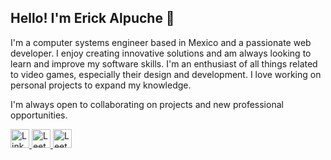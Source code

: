 ## Hello! I'm Erick Alpuche 👾

I'm a computer systems engineer based in Mexico and a passionate web developer. I enjoy creating innovative solutions and am always looking to learn and improve my software skills. I'm an enthusiast of all things related to video games, especially their design and development. I love working on personal projects to expand my knowledge.

I'm always open to collaborating on projects and new professional opportunities.

<a href="https://www.linkedin.com/in/erickalpucheh/" target="_blank" rel="noreferrer">
  <img src="https://upload.wikimedia.org/wikipedia/commons/thumb/8/81/LinkedIn_icon.svg/2048px-LinkedIn_icon.svg.png" alt="LinkedIn" width="30" height="30" />
</a>
<a href="https://leetcode.com/u/erick_dev111/" target="_blank" rel="noreferrer">
  <img src="https://cdn.theorg.com/36218b9f-879b-481e-9332-ebc4692d7587_thumb.jpg" alt="LeetCode" width="30" height="30" />
</a>
<a href="https://leetcode.com/u/erick_dev111/](https://x.com/erick_dev111" target="_blank" rel="noreferrer">
  <img src="https://upload.wikimedia.org/wikipedia/commons/9/95/Twitter_new_X_logo.png" alt="LeetCode" width="30" height="30" />
</a>
